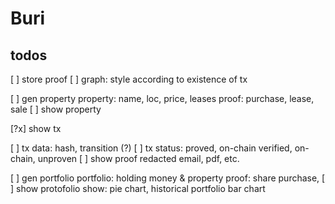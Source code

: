 # Buri


## todos

[ ] store proof
[ ] graph: style according to existence of tx

[ ] gen property
property: name, loc, price, leases
proof: purchase, lease, sale
[ ] show property

[?x] show tx

[ ] tx data: hash, transition (?)
[ ] tx status: proved, on-chain verified, on-chain, unproven
[ ] show proof
redacted email, pdf, etc.

[ ] gen portfolio
portfolio: holding money & property
proof: share purchase, 
[ ] show protofolio
show: pie chart, historical portfolio bar chart
